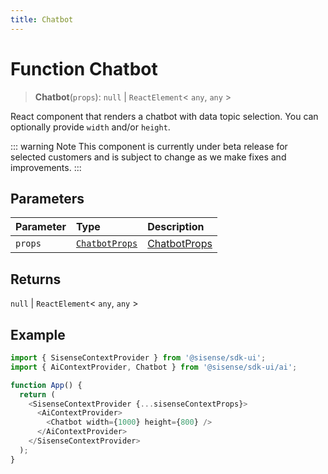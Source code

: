 ```yaml
---
title: Chatbot
---
```


# Function Chatbot <Badge type="beta" text="Beta" />

> **Chatbot**(`props`): `null` \| `ReactElement`\< `any`, `any` \>

React component that renders a chatbot with data topic selection. You can optionally provide `width` and/or `height`.

::: warning Note
This component is currently under beta release for selected customers and is subject to change as we make fixes and improvements.
:::

## Parameters

| Parameter | Type | Description |
| :------ | :------ | :------ |
| `props` | [`ChatbotProps`](../type-aliases/type-alias.ChatbotProps.md) | [ChatbotProps](../type-aliases/type-alias.ChatbotProps.md) |

## Returns

`null` \| `ReactElement`\< `any`, `any` \>

## Example

```ts
import { SisenseContextProvider } from '@sisense/sdk-ui';
import { AiContextProvider, Chatbot } from '@sisense/sdk-ui/ai';

function App() {
  return (
    <SisenseContextProvider {...sisenseContextProps}>
      <AiContextProvider>
        <Chatbot width={1000} height={800} />
      </AiContextProvider>
    </SisenseContextProvider>
  );
}
```
